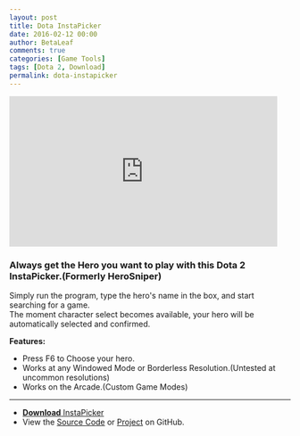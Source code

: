 ```yaml
---
layout: post
title: Dota InstaPicker 
date: 2016-02-12 00:00
author: BetaLeaf
comments: true
categories: [Game Tools]
tags: [Dota 2, Download]
permalink: dota-instapicker
---
```

<iframe width="480" height="270" src="https://www.youtube.com/embed/VicXUZqsE4o?autoplay=1" frameborder="0" allowfullscreen></iframe>

### Always get the Hero you want to play with this Dota 2 InstaPicker.(Formerly HeroSniper)  

Simply run the program, type the hero's name in the box, and start searching for a game.  
The moment character select becomes available, your hero will be automatically selected and confirmed.  

**Features:**  

  - Press F6 to Choose your hero.  
  - Works at any Windowed Mode or Borderless Resolution.(Untested at uncommon resolutions)  
  - Works on the Arcade.(Custom Game Modes)  

 ---

  - [**Download** InstaPicker](https://github.com/BetaLeaf/Dota-2-Game-Tools/blob/master/InstaPicker.exe?raw=true)  
  - View the [Source Code](https://github.com/BetaLeaf/Dota-2-Game-Tools/blob/master/InstaPicker.au3) or [Project](https://github.com/BetaLeaf/Dota-2-Game-Tools) on GitHub.
